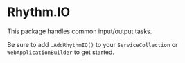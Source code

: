 # Rhythm.IO

This package handles common input/output tasks.

Be sure to add `.AddRhythmIO()` to your `ServiceCollection` or `WebApplicationBuilder` to get started.